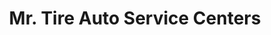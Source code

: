 ---
title: "Mr. Tire Auto Service Centers"
url: /burtonsville/mr-tire-auto-service-centers/
shop: car repair
---